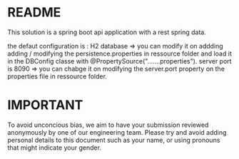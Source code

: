 README
====
This solution is a spring boot api application with a rest spring data.

the defaut configuration is :
H2 database => you can modify it on addding adding / modifying the persistence.properties in ressource folder and load it in the DBConfig classe with @PropertySource(".......properties").
server port is 8090 => you can chabge it on modifying the server.port property on the properties file in ressource folder.

IMPORTANT
====
To avoid unconcious bias, we aim to have your submission reviewed anonymously by one of our engineering team. Please try and avoid adding personal details to this document such as your name, or using pronouns that might indicate your gender.